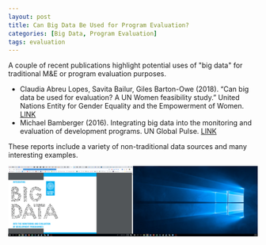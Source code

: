 ```yaml
---
layout: post
title: Can Big Data Be Used for Program Evaluation?
categories: [Big Data, Program Evaluation]
tags: evaluation
---
```


A couple of recent publications highlight potential uses of "big data" for traditional M&E or program evaluation purposes. 

* Claudia Abreu Lopes, Savita Bailur, Giles Barton-Owe (2018). “Can big data be used for evaluation? A UN Women feasibility study.” United Nations Entity for Gender Equality and the Empowerment of Women. [LINK](http://www.unwomen.org/en/digital-library/publications/2018/4/can-big-data-be-used-for-evaluation)  
* Michael Bamberger (2016). Integrating big data into the monitoring and evaluation of development programs. UN Global Pulse. [LINK](http://unglobalpulse.org/sites/default/files/IntegratingBigData_intoMEDP_web_UNGP.pdf)  

These reports include a variety of non-traditional data sources and many interesting examples. 

![](images/big-data-for-eval.png)

